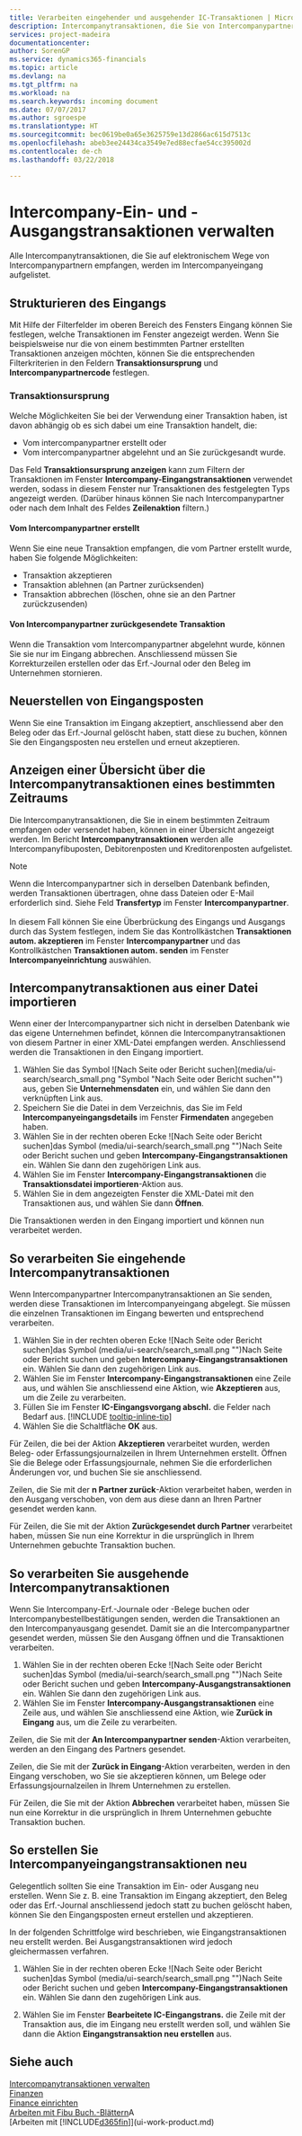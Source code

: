 ```yaml
---
title: Verarbeiten eingehender und ausgehender IC-Transaktionen | Microsoft Docs
description: Intercompanytransaktionen, die Sie von Intercompanypartnern empfangen, werden im IC-Eingang aufgelistet, in dem Sie sie manuell oder automatisch bearbeiten.
services: project-madeira
documentationcenter: 
author: SorenGP
ms.service: dynamics365-financials
ms.topic: article
ms.devlang: na
ms.tgt_pltfrm: na
ms.workload: na
ms.search.keywords: incoming document
ms.date: 07/07/2017
ms.author: sgroespe
ms.translationtype: HT
ms.sourcegitcommit: bec0619be0a65e3625759e13d2866ac615d7513c
ms.openlocfilehash: abeb3ee24434ca3549e7ed88ecfae54cc395002d
ms.contentlocale: de-ch
ms.lasthandoff: 03/22/2018

---
```

# <a name="manage-the-intercompany-inbox-and-outbox"></a>Intercompany-Ein- und -Ausgangstransaktionen verwalten
Alle Intercompanytransaktionen, die Sie auf elektronischem Wege von Intercompanypartnern empfangen, werden im Intercompanyeingang aufgelistet.  

## <a name="organizing-the-inbox"></a>Strukturieren des Eingangs  
 Mit Hilfe der Filterfelder im oberen Bereich des Fensters  Eingang können Sie festlegen, welche Transaktionen im Fenster angezeigt werden. Wenn Sie beispielsweise nur die von einem bestimmten Partner erstellten Transaktionen anzeigen möchten, können Sie die entsprechenden Filterkriterien in den Feldern **Transaktionsursprung** und **Intercompanypartnercode** festlegen.  

### <a name="transaction-source"></a>Transaktionsursprung  
Welche Möglichkeiten Sie bei der Verwendung einer Transaktion haben, ist davon abhängig ob es sich dabei um eine Transaktion handelt, die:  

- Vom intercompanypartner erstellt oder  
- Vom intercompanypartner abgelehnt und an Sie zurückgesandt wurde.  

Das Feld **Transaktionsursprung anzeigen** kann zum Filtern der Transaktionen im Fenster **Intercompany-Eingangstransaktionen** verwendet werden, sodass in diesem Fenster nur Transaktionen des festgelegten Typs angezeigt werden. (Darüber hinaus können Sie nach Intercompanypartner oder nach dem Inhalt des Feldes **Zeilenaktion** filtern.)  

#### <a name="created-by-intercompany-partner"></a>Vom Intercompanypartner erstellt  
 Wenn Sie eine neue Transaktion empfangen, die vom Partner erstellt wurde, haben Sie folgende Möglichkeiten:

- Transaktion akzeptieren  
- Transaktion ablehnen (an Partner zurücksenden)  
- Transaktion abbrechen (löschen, ohne sie an den Partner zurückzusenden)  

#### <a name="returned-from-intercompany-partner"></a>Von Intercompanypartner zurückgesendete Transaktion  
 Wenn die Transaktion vom Intercompanypartner abgelehnt wurde, können Sie sie nur im Eingang abbrechen. Anschliessend müssen Sie Korrekturzeilen erstellen oder das Erf.-Journal oder den Beleg im Unternehmen stornieren.  

## <a name="re-creating-inbox-entries"></a>Neuerstellen von Eingangsposten  
 Wenn Sie eine Transaktion im Eingang akzeptiert, anschliessend aber den Beleg oder das Erf.-Journal gelöscht haben, statt diese zu buchen, können Sie den Eingangsposten neu erstellen und erneut akzeptieren.  

## <a name="getting-an-overview-of-intercompany-transactions-for-a-period"></a>Anzeigen einer Übersicht über die Intercompanytransaktionen eines bestimmten Zeitraums  
 Die Intercompanytransaktionen, die Sie in einem bestimmten Zeitraum empfangen oder versendet haben, können in einer Übersicht angezeigt werden. Im Bericht **Intercompanytransaktionen** werden alle Intercompanyfibuposten, Debitorenposten und Kreditorenposten aufgelistet.

 > [!NOTE]  
 > Wenn die Intercompanypartner sich in derselben Datenbank befinden, werden Transaktionen übertragen, ohne dass Dateien oder E-Mail erforderlich sind. Siehe Feld **Transfertyp** im Fenster **Intercompanypartner**. <br /><br />
In diesem Fall können Sie eine Überbrückung des Eingangs und Ausgangs durch das System festlegen, indem Sie das Kontrollkästchen **Transaktionen autom. akzeptieren** im Fenster **Intercompanypartner** und das Kontrollkästchen **Transaktionen autom. senden** im Fenster **Intercompanyeinrichtung** auswählen.

## <a name="to-import-intercompany-transactions-from-a-file"></a>Intercompanytransaktionen aus einer Datei importieren  
Wenn einer der Intercompanypartner sich nicht in derselben Datenbank wie das eigene Unternehmen befindet, können die Intercompanytransaktionen von diesem Partner in einer XML-Datei empfangen werden. Anschliessend werden die Transaktionen in den Eingang importiert.  

1.  Wählen Sie das Symbol ![Nach Seite oder Bericht suchen](media/ui-search/search_small.png "Symbol "Nach Seite oder Bericht suchen"") aus, geben Sie **Unternehmensdaten** ein, und wählen Sie dann den verknüpften Link aus.
2. Speichern Sie die Datei in dem Verzeichnis, das Sie im Feld **Intercompanyeingangsdetails** im Fenster **Firmendaten** angegeben haben.  
3. Wählen Sie in der rechten oberen Ecke ![Nach Seite oder Bericht suchen]das Symbol (media/ui-search/search_small.png "")Nach Seite oder Bericht suchen und geben **Intercompany-Eingangstransaktionen** ein. Wählen Sie dann den zugehörigen Link aus.
4. Wählen Sie im Fenster **Intercompany-Eingangstransaktionen** die **Transaktionsdatei importieren**-Aktion aus.  
5. Wählen Sie in dem angezeigten Fenster die XML-Datei mit den Transaktionen aus, und wählen Sie dann **Öffnen**.  

Die Transaktionen werden in den Eingang importiert und können nun verarbeitet werden.

## <a name="to-process-incoming-intercompany-transactions"></a>So verarbeiten Sie eingehende Intercompanytransaktionen  
Wenn Intercompanypartner Intercompanytransaktionen an Sie senden, werden diese Transaktionen im Intercompanyeingang abgelegt. Sie müssen die einzelnen Transaktionen im Eingang bewerten und entsprechend verarbeiten.  

1. Wählen Sie in der rechten oberen Ecke ![Nach Seite oder Bericht suchen]das Symbol (media/ui-search/search_small.png "")Nach Seite oder Bericht suchen und geben **Intercompany-Eingangstransaktionen** ein. Wählen Sie dann den zugehörigen Link aus.  
2. Wählen Sie im Fenster **Intercompany-Eingangstransaktionen** eine Zeile aus, und wählen Sie anschliessend eine Aktion, wie **Akzeptieren** aus, um die Zeile zu verarbeiten.
3. Füllen Sie im Fenster **IC-Eingangsvorgang abschl.** die Felder nach Bedarf aus. [!INCLUDE [tooltip-inline-tip](includes/tooltip-inline-tip_md.md)]
4. Wählen Sie die Schaltfläche **OK** aus.  

Für Zeilen, die bei der Aktion **Akzeptieren** verarbeitet wurden, werden Beleg- oder Erfassungsjournalzeilen in Ihrem Unternehmen erstellt. Öffnen Sie die Belege oder Erfassungsjournale, nehmen Sie die erforderlichen Änderungen vor, und buchen Sie sie anschliessend.  

Zeilen, die Sie mit der **n Partner zurück**-Aktion verarbeitet haben, werden in den Ausgang verschoben, von dem aus diese dann an Ihren Partner gesendet werden kann.

Für Zeilen, die Sie mit der Aktion **Zurückgesendet durch Partner** verarbeitet haben, müssen Sie nun eine Korrektur in die ursprünglich in Ihrem Unternehmen gebuchte Transaktion buchen.

## <a name="to-process-outgoing-intercompany-transactions"></a>So verarbeiten Sie ausgehende Intercompanytransaktionen  
Wenn Sie Intercompany-Erf.-Journale oder -Belege buchen oder Intercompanybestellbestätigungen senden, werden die Transaktionen an den Intercompanyausgang gesendet. Damit sie an die Intercompanypartner gesendet werden, müssen Sie den Ausgang öffnen und die Transaktionen verarbeiten.  

1.  Wählen Sie in der rechten oberen Ecke ![Nach Seite oder Bericht suchen]das Symbol (media/ui-search/search_small.png "")Nach Seite oder Bericht suchen und geben **Intercompany-Ausgangstransaktionen** ein. Wählen Sie dann den zugehörigen Link aus.  
2. Wählen Sie im Fenster **Intercompany-Ausgangstransaktionen** eine Zeile aus, und wählen Sie anschliessend eine Aktion, wie **Zurück in Eingang** aus, um die Zeile zu verarbeiten.

Zeilen, die Sie mit der **An Intercompanypartner senden**-Aktion verarbeiten, werden an den Eingang des Partners gesendet.

Zeilen, die Sie mit der **Zurück in Eingang**-Aktion verarbeiten, werden in den Eingang verschoben, wo Sie sie akzeptieren können, um Belege oder Erfassungsjournalzeilen in Ihrem Unternehmen zu erstellen.  

Für Zeilen, die Sie mit der Aktion **Abbrechen** verarbeitet haben, müssen Sie nun eine Korrektur in die ursprünglich in Ihrem Unternehmen gebuchte Transaktion buchen.  

## <a name="to-recreate-intercompany-inbox-transactions"></a>So erstellen Sie Intercompanyeingangstransaktionen neu  
Gelegentlich sollten Sie eine Transaktion im Ein- oder Ausgang neu erstellen. Wenn Sie z. B. eine Transaktion im Eingang akzeptiert, den Beleg oder das Erf.-Journal anschliessend jedoch statt zu buchen gelöscht haben, können Sie den Eingangsposten erneut erstellen und akzeptieren.  

In der folgenden Schrittfolge wird beschrieben, wie Eingangstransaktionen neu erstellt werden. Bei Ausgangstransaktionen wird jedoch gleichermassen verfahren.

  1.  Wählen Sie in der rechten oberen Ecke ![Nach Seite oder Bericht suchen]das Symbol (media/ui-search/search_small.png "")Nach Seite oder Bericht suchen und geben **Intercompany-Eingangstransaktionen** ein. Wählen Sie dann den zugehörigen Link aus.  

  2.  Wählen Sie im Fenster **Bearbeitete IC-Eingangstrans.** die Zeile mit der Transaktion aus, die im Eingang neu erstellt werden soll, und wählen Sie dann die Aktion **Eingangstransaktion neu erstellen** aus.  

## <a name="see-also"></a>Siehe auch
[Intercompanytransaktionen verwalten](intercompany-manage.md)  
[Finanzen](finance.md)  
[Finance einrichten](finance-setup-finance.md)  
[Arbeiten mit Fibu Buch.-Blättern](ui-work-general-journals.md)A  
[Arbeiten mit [!INCLUDE[d365fin](includes/d365fin_md.md)]](ui-work-product.md)

